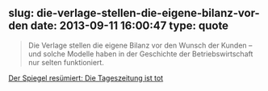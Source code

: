 slug: die-verlage-stellen-die-eigene-bilanz-vor-den
date: 2013-09-11 16:00:47
type: quote
---

> Die Verlage stellen die eigene Bilanz vor den Wunsch der Kunden – und solche Modelle haben in der Geschichte der Betriebswirtschaft nur selten funktioniert.

[Der Spiegel resümiert: Die Tageszeitung ist tot](http://www.indiskretionehrensache.de/2013/09/tag2020-zeitung-spiegel/comment-page-1/)
